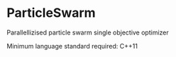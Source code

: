 # ParticleSwarm
Parallellizised particle swarm single objective optimizer

Minimum language standard required: C++11